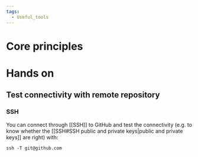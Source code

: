 ```yaml
---
tags:
  - Useful_tools
---
```

# Core principles
# Hands on
## Test connectivity with remote repository
### SSH
You can connect through [[SSH]] to GitHub and test the connectivity (e.g. to know whether the [[SSH#SSH public and private keys|public and private keys]] are right) with:
```shell
ssh -T git@github.com
```